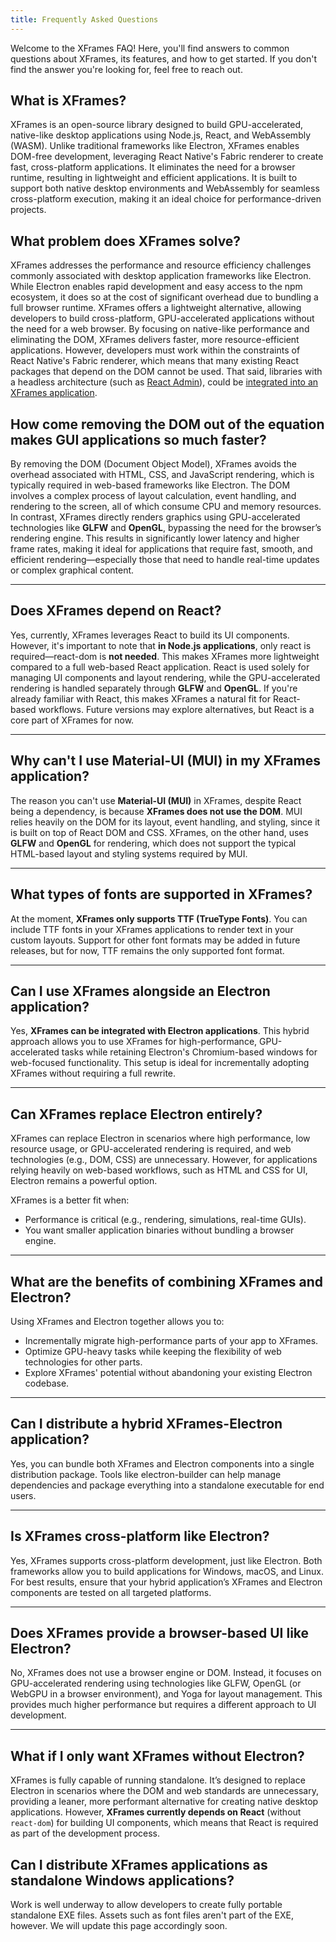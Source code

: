 ```yaml
---
title: Frequently Asked Questions
---
```


Welcome to the XFrames FAQ! Here, you'll find answers to common questions about XFrames, its features, and how to get started. If you don't find the answer you're looking for, feel free to reach out.

## What is XFrames?

XFrames is an open-source library designed to build GPU-accelerated, native-like desktop applications using Node.js, React, and WebAssembly (WASM). Unlike traditional frameworks like Electron, XFrames enables DOM-free development, leveraging React Native's Fabric renderer to create fast, cross-platform applications. It eliminates the need for a browser runtime, resulting in lightweight and efficient applications. It is built to support both native desktop environments and WebAssembly for seamless cross-platform execution, making it an ideal choice for performance-driven projects.

## What problem does XFrames solve?

XFrames addresses the performance and resource efficiency challenges commonly associated with desktop application frameworks like Electron. While Electron enables rapid development and easy access to the npm ecosystem, it does so at the cost of significant overhead due to bundling a full browser runtime. XFrames offers a lightweight alternative, allowing developers to build cross-platform, GPU-accelerated applications without the need for a web browser. By focusing on native-like performance and eliminating the DOM, XFrames delivers faster, more resource-efficient applications. However, developers must work within the constraints of React Native's Fabric renderer, which means that many existing React packages that depend on the DOM cannot be used. That said, libraries with a headless architecture (such as [React Admin](https://marmelab.com/react-admin/)), could be [integrated into an XFrames application](https://marmelab.com/blog/2024/05/22/using-react-admin-with-react-native.html).

## How come removing the DOM out of the equation makes GUI applications so much faster?

By removing the DOM (Document Object Model), XFrames avoids the overhead associated with HTML, CSS, and JavaScript rendering, which is typically required in web-based frameworks like Electron. The DOM involves a complex process of layout calculation, event handling, and rendering to the screen, all of which consume CPU and memory resources. In contrast, XFrames directly renders graphics using GPU-accelerated technologies like **GLFW** and **OpenGL**, bypassing the need for the browser’s rendering engine. This results in significantly lower latency and higher frame rates, making it ideal for applications that require fast, smooth, and efficient rendering—especially those that need to handle real-time updates or complex graphical content.

---

## Does XFrames depend on React?

Yes, currently, XFrames leverages React to build its UI components. However, it's important to note that **in Node.js applications**, only react is required—react-dom is **not needed**. This makes XFrames more lightweight compared to a full web-based React application. React is used solely for managing UI components and layout rendering, while the GPU-accelerated rendering is handled separately through **GLFW** and **OpenGL**. If you're already familiar with React, this makes XFrames a natural fit for React-based workflows. Future versions may explore alternatives, but React is a core part of XFrames for now.

---

## Why can't I use Material-UI (MUI) in my XFrames application?

The reason you can't use **Material-UI (MUI)** in XFrames, despite React being a dependency, is because **XFrames does not use the DOM**. MUI relies heavily on the DOM for its layout, event handling, and styling, since it is built on top of React DOM and CSS. XFrames, on the other hand, uses **GLFW** and **OpenGL** for rendering, which does not support the typical HTML-based layout and styling systems required by MUI.

---

## What types of fonts are supported in XFrames?

At the moment, **XFrames only supports TTF (TrueType Fonts)**. You can include TTF fonts in your XFrames applications to render text in your custom layouts. Support for other font formats may be added in future releases, but for now, TTF remains the only supported font format.

---

## Can I use XFrames alongside an Electron application?

Yes, **XFrames can be integrated with Electron applications**. This hybrid approach allows you to use XFrames for high-performance, GPU-accelerated tasks while retaining Electron's Chromium-based windows for web-focused functionality. This setup is ideal for incrementally adopting XFrames without requiring a full rewrite.

---

## Can XFrames replace Electron entirely?

XFrames can replace Electron in scenarios where high performance, low resource usage, or GPU-accelerated rendering is required, and web technologies (e.g., DOM, CSS) are unnecessary. However, for applications relying heavily on web-based workflows, such as HTML and CSS for UI, Electron remains a powerful option.

XFrames is a better fit when:

- Performance is critical (e.g., rendering, simulations, real-time GUIs).
- You want smaller application binaries without bundling a browser engine.

---

## What are the benefits of combining XFrames and Electron?

Using XFrames and Electron together allows you to:

- Incrementally migrate high-performance parts of your app to XFrames.
- Optimize GPU-heavy tasks while keeping the flexibility of web technologies for other parts.
- Explore XFrames' potential without abandoning your existing Electron codebase.

---

## Can I distribute a hybrid XFrames-Electron application?

Yes, you can bundle both XFrames and Electron components into a single distribution package. Tools like electron-builder can help manage dependencies and package everything into a standalone executable for end users.

---

## Is XFrames cross-platform like Electron?

Yes, XFrames supports cross-platform development, just like Electron. Both frameworks allow you to build applications for Windows, macOS, and Linux. For best results, ensure that your hybrid application’s XFrames and Electron components are tested on all targeted platforms.

---

## Does XFrames provide a browser-based UI like Electron?

No, XFrames does not use a browser engine or DOM. Instead, it focuses on GPU-accelerated rendering using technologies like GLFW, OpenGL (or WebGPU in a browser environment), and Yoga for layout management. This provides much higher performance but requires a different approach to UI development.

---

## What if I only want XFrames without Electron?

XFrames is fully capable of running standalone. It’s designed to replace Electron in scenarios where the DOM and web standards are unnecessary, providing a leaner, more performant alternative for creating native desktop applications. However, **XFrames currently depends on React** (without `react-dom`) for building UI components, which means that React is required as part of the development process.

## Can I distribute XFrames applications as standalone Windows applications?

Work is well underway to allow developers to create fully portable standalone EXE files. Assets such as font files aren't part of the EXE, however.
We will update this page accordingly soon.